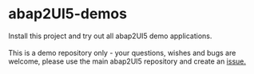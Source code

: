 # abap2UI5-demos
Install this project and try out all abap2UI5 demo applications. 
<br><br>
This is a demo repository only - your questions, wishes and bugs are welcome, please use the main abap2UI5 repository and create an [issue.](https://github.com/oblomov-dev/ABAP2UI5/issues)
